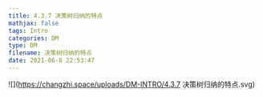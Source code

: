 ```yaml
---
title: 4.3.7 决策树归纳的特点
mathjax: false
tags: Intro
categories: DM
type: DM
filename: 决策树归纳的特点
date: 2021-06-8 22:53:47
---
```


<!--more -->



![](https://changzhi.space/uploads/DM-INTRO/4.3.7 决策树归纳的特点.svg)

